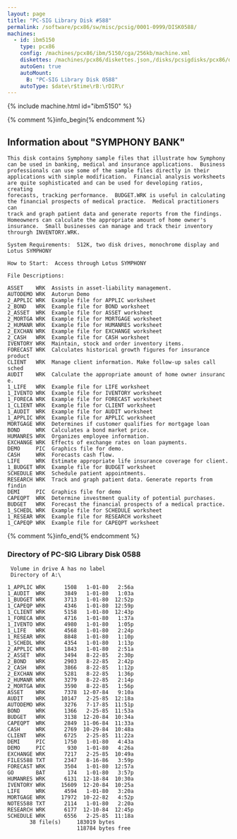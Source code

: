```yaml
---
layout: page
title: "PC-SIG Library Disk #588"
permalink: /software/pcx86/sw/misc/pcsig/0001-0999/DISK0588/
machines:
  - id: ibm5150
    type: pcx86
    config: /machines/pcx86/ibm/5150/cga/256kb/machine.xml
    diskettes: /machines/pcx86/diskettes.json,/disks/pcsigdisks/pcx86/diskettes.json
    autoGen: true
    autoMount:
      B: "PC-SIG Library Disk 0588"
    autoType: $date\r$time\rB:\rDIR\r
---
```


{% include machine.html id="ibm5150" %}

{% comment %}info_begin{% endcomment %}

## Information about "SYMPHONY BANK"

    This disk contains Symphony sample files that illustrate how Symphony
    can be used in banking, medical and insurance applications.  Business
    professionals can use some of the sample files directly in their
    applications with simple modification.  Financial analysis worksheets
    are quite sophisticated and can be used for developing ratios, creating
    forecasts, tracking performance.  BUDGET.WRK is useful in calculating
    the financial prospects of medical practice.  Medical practitioners can
    track and graph patient data and generate reports from the findings.
    Homeowners can calculate the appropriate amount of home owner's
    insurance.  Small businesses can manage and track their inventory
    throurgh INVENTORY.WRK.
    
    System Requirements:  512K, two disk drives, monochrome display and
    Lotus SYMPHONY
    
    How to Start:  Access through Lotus SYMPHONY
    
    File Descriptions:
    
    ASSET    WRK  Assists in asset-liability management.
    AUTODEMO WRK  Autorun Demo
    2_APPLIC WRK  Example file for APPLIC worksheet
    2_BOND   WRK  Example file for BOND worksheet
    2_ASSET  WRK  Example file for ASSET worksheet
    2_MORTGA WRK  Example file for MORTGAGE worksheet
    2_HUMANR WRK  Example file for HUMANRES worksheet
    2_EXCHAN WRK  Example file for EXCHANGE worksheet
    2_CASH   WRK  Example file for CASH worksheet
    IVENTORY WRK  Maintain, stock and order inventory items.
    FORECAST WRK  Calculates historical growth figures for insurance product
    CLIENT   WRK  Manage client information. Make follow-up sales call sched
    AUDIT    WRK  Calculate the appropriate amount of home owner insuranc e.
    1_LIFE   WRK  Example file for LIFE worksheet
    1_IVENTO WRK  Example file for IVENTORY worksheet
    1_FORECA WRK  Example file for FORECAST worksheet
    1_CLIENT WRK  Example file for CLIENT worksheet
    1_AUDIT  WRK  Example file for AUDIT worksheet
    1_APPLIC WRK  Example file for APPLIC worksheet
    MORTGAGE WRK  Determines if customer qualifies for mortgage loan
    BOND     WRK  Calculates a bond market price.
    HUMANRES WRK  Organizes employee information.
    EXCHANGE WRK  Effects of exchange rates on loan payments.
    DEMO     PIC  Graphics file for demo.
    CASH     WRK  Forecasts cash flow.
    LIFE     WRK  Estimate appropriate life insurance coverage for client.
    1_BUDGET WRK  Example file for BUDGET worksheet
    SCHEDULE WRK  Schedule patient appointments.
    RESEARCH WRK  Track and graph patient data. Generate reports from findin
    DEMI     PIC  Graphics file for demo
    CAPEQPT  WRK  Determine investment quality of potential purchases.
    BUDGET   WRK  Forecast the financial prospects of a medical practice.
    1_SCHEDL WRK  Example file for SCHEDULE worksheet
    1_RESEAR WRK  Example file for RESEARCH worksheet
    1_CAPEQP WRK  Example file for CAPEQPT worksheet
{% comment %}info_end{% endcomment %}


### Directory of PC-SIG Library Disk 0588

     Volume in drive A has no label
     Directory of A:\

    1_APPLIC WRK      1508   1-01-80   2:56a
    1_AUDIT  WRK      3849   1-01-80   1:03a
    1_BUDGET WRK      3713   1-01-80  12:52p
    1_CAPEQP WRK      4346   1-01-80  12:59p
    1_CLIENT WRK      5158   1-01-80  12:43p
    1_FORECA WRK      4716   1-01-80   1:37a
    1_IVENTO WRK      4980   1-01-80   1:05p
    1_LIFE   WRK      4568   1-01-80   2:24p
    1_RESEAR WRK      8848   1-01-80   1:10p
    1_SCHEDL WRK      4354   1-01-80   1:13p
    2_APPLIC WRK      1843   1-01-80   2:51a
    2_ASSET  WRK      3494   8-22-85   2:30p
    2_BOND   WRK      2903   8-22-85   2:42p
    2_CASH   WRK      3866   8-22-85   1:12p
    2_EXCHAN WRK      5281   8-22-85   1:36p
    2_HUMANR WRK      3279   8-22-85   2:14p
    2_MORTGA WRK      3590   8-22-85   1:56p
    ASSET    WRK      7378  12-07-84   9:10a
    AUDIT    WRK     10147   2-25-85  12:18a
    AUTODEMO WRK      3276   7-17-85  11:51p
    BOND     WRK      1366   2-25-85  11:53a
    BUDGET   WRK      3138  12-20-84  10:34a
    CAPEQPT  WRK      2849  11-06-84  11:33a
    CASH     WRK      2769  10-29-84  10:48a
    CLIENT   WRK      6725   2-25-85  11:22a
    DEMI     PIC      1750   1-01-80   4:43a
    DEMO     PIC       930   1-01-80   4:26a
    EXCHANGE WRK      7217   2-25-85  10:49a
    FILES588 TXT      2347   8-16-86   3:59p
    FORECAST WRK      3504   1-01-80  12:57a
    GO       BAT       174   1-01-80   3:57p
    HUMANRES WRK      6131  12-18-84  10:30a
    IVENTORY WRK     15609  12-20-84  10:25a
    LIFE     WRK      4594   1-01-80   3:20a
    MORTGAGE WRK     17972  10-22-82   4:52p
    NOTES588 TXT      2114   1-01-80   2:20a
    RESEARCH WRK      6177  12-10-84  12:45p
    SCHEDULE WRK      6556   2-25-85  11:18a
           38 file(s)     183019 bytes
                          118784 bytes free
